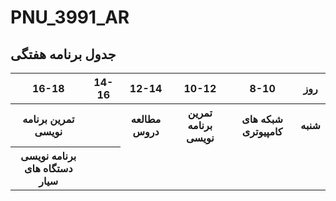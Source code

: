# PNU_3991_AR
## جدول برنامه هفتگی

<table style="width:100%">
  <tr>
    <th >16-18</th>
    <th >14-16</th>
    <th >12-14</th>
    <th>10-12</th>
    <th>8-10</th>
    <th>روز</th>
  </tr>
  <tr>
    <th >تمرین برنامه نویسی</th>
    <th ></th>
    <th >مطالعه دروس</th>
    <th>تمرین برنامه نویسی</th>
    <th>شبکه های کامپیوتری</th>
    <th>شنبه</th>
  </tr>
   <tr>
    <th >برنامه نویسی دستگاه های سیار</th>
    <th ></th>
